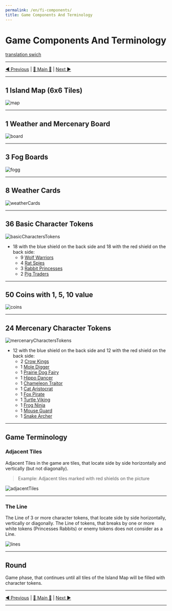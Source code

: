 ```yaml
---
permalink: /en/fi-components/
title: Game Components And Terminology
---
```


# Game Components And Terminology

[translation swich](.)

***

[◄ Previous](IndexPage.md) | [🚪 Main 🚪](IndexPage.md) | [Next ►](BasicCharactersDescription.md)

***

## 1 Island Map (6x6 Tiles)

![map]

***

## 1 Weather and Mercenary Board

![board]

***

## 3 Fog Boards

![fogg]

***

## 8 Weather Cards

![weatherCards]

***

## 36 Basic Character Tokens

![basicCharactersTokens]

* 18 with the blue shield on the back side and 18 with the red shield on the back side:
  * 9 [Wolf Warriors](BasicCharactersDescription.md#wolf-warrior)
  * 4 [Rat Spies](BasicCharactersDescription.md#rat-spy)
  * 3 [Rabbit Princesses](BasicCharactersDescription.md#rabbit-princess)
  * 2 [Pig Traders](BasicCharactersDescription.md#pig-trader)

***

## 50 Coins with 1, 5, 10 value

![coins]

***

## 24 Mercenary Character Tokens

![mercenaryCharactersTokens]

* 12 with the blue shield on the back side and 12 with the red shield on the back side:
  * 2 [Crow Kings](MercenaryCharactersDescription.md#crow-king)
  * 1 [Mole Digger](MercenaryCharactersDescription.md#mole-digger)
  * 1 [Prairie Dog Fairy](MercenaryCharactersDescription.md#prairie-dog-fairy)
  * 1 [Hippo Dancer](MercenaryCharactersDescription.md#hippo-dancer)
  * 1 [Chameleon Traitor](MercenaryCharactersDescription.md#chameleon-traitor)
  * 1 [Cat Aristocrat](MercenaryCharactersDescription.md#cat-aristocrat)
  * 1 [Fox Pirate](MercenaryCharactersDescription.md#fox-pirate)
  * 1 [Turtle Viking](MercenaryCharactersDescription.md#turtle-viking)
  * 1 [Frog Ninja](MercenaryCharactersDescription.md#frog-ninja)
  * 1 [Mouse Guard](MercenaryCharactersDescription.md#mouse-guard)
  * 1 [Snake Archer](MercenaryCharactersDescription.md#snake-archer)

***

## Game Terminology

### Adjacent Tiles

Adjacent Tiles in the game are tiles, that locate side by side horizontally and vertically (but not diagonally). 

> Example: Adjacent tiles marked with red shields on the picture

![adjacentTiles]

***

### The Line

The Line of 3 or more character tokens, that locate side by side horizontally, vertically or diagonally. The Line of tokens, that breaks by one or more white tokens (Princesses Rabbits) or enemy tokens does not consider as a Line.

![lines]

***

## Round

Game phase, that continues until all tiles of the Island Map will be filled with character tokens.

***

[◄ Previous](IndexPage.md) | [🚪 Main 🚪](IndexPage.md) | [Next ►](BasicCharactersDescription.md)

***

<!--Image links ref-->

[map]: ../../resources/img/mapField.jpg
[fogg]: ../../resources/img/fogg.jpg
[board]: ../../resources/img/weatherBoard.jpg
[weatherCards]: ../../resources/img/weatherCards.jpg
[basicCharactersTokens]: ../../resources/img/basicCharactersTokens.jpg
[coins]: ../../resources/img/coins.jpg
[mercenaryCharactersTokens]: ../../resources/img/mercenaryCharactersTokens.jpg
[adjacentTiles]: ../../resources/img/adjacentTiles.jpg
[lines]: ../../resources/img/lines.jpg